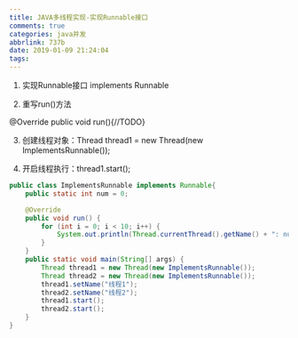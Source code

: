 ```yaml
---
title: JAVA多线程实现-实现Runnable接口
comments: true
categories: java并发
abbrlink: 737b
date: 2019-01-09 21:24:04
tags:
---
```


1. 实现Runnable接口 implements Runnable

<!-- more -->

2. 重写run()方法

@Override
public void run(){//TODO}

3. 创建线程对象：Thread thread1 = new Thread(new ImplementsRunnable());

4. 开启线程执行：thread1.start();


```java
public class ImplementsRunnable implements Runnable{
	public static int num = 0;

	@Override
	public void run() {
		for (int i = 0; i < 10; i++) {
			System.out.println(Thread.currentThread().getName() + ": num = " + num++);
		}
	}
	public static void main(String[] args) {
		Thread thread1 = new Thread(new ImplementsRunnable());
		Thread thread2 = new Thread(new ImplementsRunnable());
		thread1.setName("线程1");
		thread2.setName("线程2");
		thread1.start();
		thread2.start();
	}
}
```
